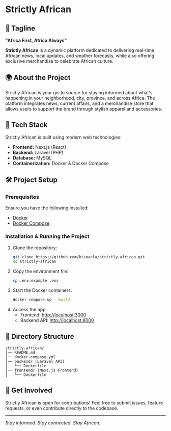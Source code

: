 # Strictly African

## 🎯 Tagline
**"Africa First, Africa Always"**

**Strictly African** is a dynamic platform dedicated to delivering real-time African news, local updates, and weather forecasts, while also offering exclusive merchandise to celebrate African culture.

## 🌍 About the Project
Strictly African is your go-to source for staying informed about what's happening in your neighborhood, city, province, and across Africa. The platform integrates news, current affairs, and a merchandise store that allows users to support the brand through stylish apparel and accessories.


## 🚀 Tech Stack
Strictly African is built using modern web technologies:
- **Frontend:** Next.js (React)
- **Backend:** Laravel (PHP)
- **Database:** MySQL
- **Containerization:** Docker & Docker Compose

## 🛠 Project Setup
### Prerequisites
Ensure you have the following installed:
- [Docker](https://www.docker.com/get-started)
- [Docker Compose](https://docs.docker.com/compose/install/)

### Installation & Running the Project
1. Clone the repository:
   ```bash
   git clone https://github.com/ktsoaela/strictly-african.git
   cd strictly-african
   ```
2. Copy the environment file:
   ```bash
   cp .env.example .env
   ```
3. Start the Docker containers:
   ```bash
   docker compose up --build
   ```
4. Access the app:
   - Frontend: [http://localhost:3000](http://localhost:3000)
   - Backend API: [http://localhost:8000](http://localhost:8000)

## 📌 Directory Structure
```
strictly-african/
│── README.md
│── docker-compose.yml
│── backend/ (Laravel API)
│   └── Dockerfile
│── frontend/ (Next.js Frontend)
│   └── Dockerfile
```

## 📢 Get Involved
Strictly African is open for contributions! Feel free to submit issues, feature requests, or even contribute directly to the codebase.



---

_Stay informed. Stay connected. Stay African._

